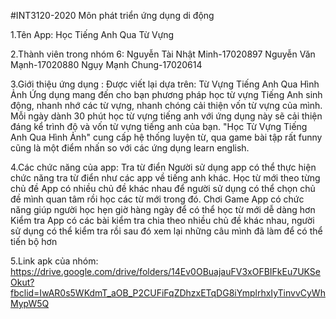 #INT3120-2020
Môn phát triển ứng dụng di động

1.Tên App: Học Tiếng Anh Qua Từ Vựng

2.Thành viên trong nhóm 6: 
Nguyễn Tài Nhật Minh-17020897 
Nguyễn Văn Mạnh-17020880 
Ngụy Mạnh Chung-17020614

3.Giới thiệu ứng dụng : Được viết lại dựa trên: Từ Vựng Tiếng Anh Qua Hình Ảnh Ứng dụng mang đến cho bạn phương pháp học từ vựng Tiếng Anh sinh động, nhanh nhớ các từ vựng, nhanh chóng cải thiện vốn từ vựng của mình. Mỗi ngày dành 30 phút học từ vựng tiếng anh với ứng dụng này sẽ cải thiện đáng kể trình độ và vốn từ vựng tiếng anh của bạn. "Học Từ Vựng Tiếng Anh Qua Hình Ảnh" cung cấp hệ thống luyện từ, qua game bài tập rất funny cũng là một điểm nhấn so với các ứng dụng learn english.

4.Các chức năng của app: Tra từ điển Người sử dụng app có thể thực hiện chức năng tra từ điển như các app về tiếng anh khác. Học từ mới theo từng chủ đề App có nhiều chủ đề khác nhau để người sử dụng có thể chọn chủ đề mình quan tâm rồi học các từ mới trong đó. Chơi Game App có chức năng giúp người học hẹn giờ hàng ngày để có thể học từ mới dễ dàng hơn Kiểm tra App có các bài kiểm tra chia theo nhiều chủ đề khác nhau, người sử dụng có thể kiểm tra rồi sau đó xem lại những câu mình đã làm để có thể tiến bộ hơn

5.Link apk của nhóm:
https://drive.google.com/drive/folders/14Ev0OBuajauFV3xOFBIFkEu7UKSeOkut?fbclid=IwAR0s5WKdmT_aOB_P2CUFiFqZDhzxETqDG8iYmplrhxIyTinvvCyWhMypW5Q
